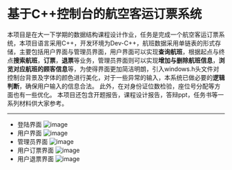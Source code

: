 # 基于C++控制台的航空客运订票系统
本项目是在大一下学期的数据结构课程设计作业，任务是完成一个航空客运订票系统，本项目语言采用C++，开发环境为Dev-C++，航班数据采用单链表的形式存储，主要包括用户界面与管理员界面，用户界面可以实现**查询航班**，根据起点与终点**搜索航班**，**订票**，**退票**等业务，管理员界面则可以实现**增加与删除航班信息**，**浏览对应航班的顾客信息**等，为使得界面更加简洁明朗，引入windows.h头文件对控制台背景及字体的颜色进行美化，对于一些异常的输入，本系统已做必要的**逻辑判断**，确保用户输入的信息合法。
此外，在对身份证位数检验，座位号分配等方面也有一些优化。
本项目还包含开题报告，课程设计报告，答辩ppt，任务书等一系列材料供大家参考。

---
- 登陆界面
  ![image](https://github.com/05Huang/Air-passenger-booking-system-based-on-C-console/blob/main/img/%E5%B1%8F%E5%B9%95%E6%88%AA%E5%9B%BE%202024-07-21%20202042.png)
- 用户界面
  ![image](https://github.com/05Huang/Air-passenger-booking-system-based-on-C-console/blob/main/img/%E5%B1%8F%E5%B9%95%E6%88%AA%E5%9B%BE%202024-07-21%20202152.png)
- 管理员界面
  ![image](https://github.com/05Huang/Air-passenger-booking-system-based-on-C-console/blob/main/img/%E5%B1%8F%E5%B9%95%E6%88%AA%E5%9B%BE%202024-07-21%20202250.png)
- 用户订票界面
  ![image](https://github.com/05Huang/Air-passenger-booking-system-based-on-C-console/blob/main/img/%E5%B1%8F%E5%B9%95%E6%88%AA%E5%9B%BE%202024-07-21%20202350.png)
- 用户退票界面
  ![image](https://github.com/05Huang/Air-passenger-booking-system-based-on-C-console/blob/main/img/%E5%B1%8F%E5%B9%95%E6%88%AA%E5%9B%BE%202024-07-21%20202427.png)

